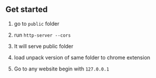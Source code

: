 ## Get started
1. go to `public` folder
2. run `http-server --cors`
3. It will serve public folder

4. load unpack version of same folder to chrome extension
5. Go to any website begin with `127.0.0.1`